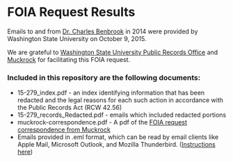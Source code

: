 # FOIA Request Results

Emails to and from [Dr. Charles Benbrook](https://en.wikipedia.org/wiki/Chuck_Benbrook) in 2014 were provided by Washington State University on October 9, 2015. 

We are grateful to [Washington State University Public Records Office](http://public-records.wsu.edu/) and [Muckrock](https://www.muckrock.com/) for facilitating this FOIA request.
 
### Included in this repository are the following documents:

* 15-279_index.pdf - an index identifying information that has been redacted and the legal reasons for each such action in accordance with the Public Records Act (RCW 42.56)
* 15-279\_records\_Redacted.pdf - emails which included redacted portions
* muckrock-correspondence.pdf - A pdf of the [FOIA request correspondence from Muckrock](https://www.muckrock.com/foi/washington-54/chuck-benbrook-emails-20764/)
* Emails provided in .eml format, which can be read by email clients like Apple Mail, Microsoft Outlook, and Mozilla Thunderbird. ([Instructions here](https://luxsci.com/blog/how-to-open-and-read-eml-email-files.html))
